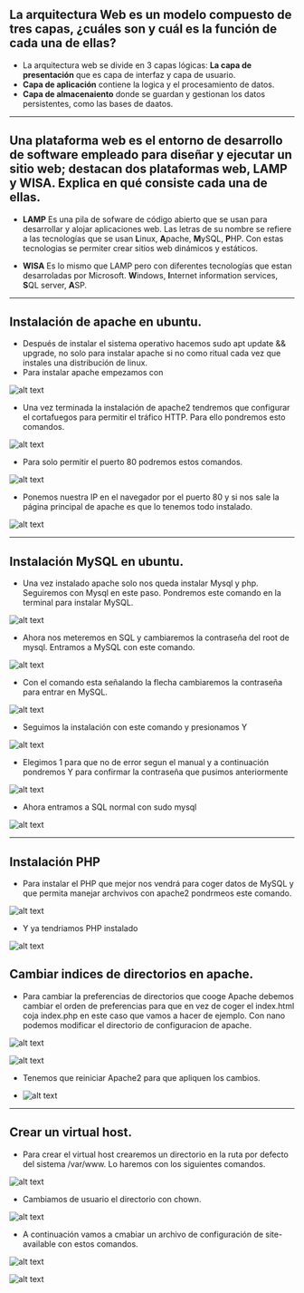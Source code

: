 ## La arquitectura Web es un modelo compuesto de tres capas, ¿cuáles son y cuál es  la función de cada una de ellas?
- La arquitectura web se divide en 3 capas lógicas: **La capa de presentación** que es capa de interfaz y capa de usuario.
- **Capa de aplicación** contiene la logica y el procesamiento de datos.
- **Capa de almacenaiento** donde se guardan y gestionan los datos persistentes, como las bases de daatos.

---

## Una plataforma web es el entorno de desarrollo de software empleado para  diseñar y ejecutar un sitio web; destacan dos plataformas web, LAMP y WISA. Explica en qué consiste cada una de ellas.

- **LAMP** Es una pila de sofware de código abierto que se usan para desarrollar y alojar aplicaciones web. Las letras de su nombre se refiere a las tecnologías que se usan **L**inux, **A**pache, **M**ySQL, **P**HP. Con estas tecnologias se permiter crear sitios web dinámicos y estáticos.

- **WISA** Es lo mismo que LAMP pero con diferentes tecnologías que estan desarroladas por Microsoft. **W**indows, **I**nternet information services, **S**QL server, **A**SP. 

---

## Instalación de apache en ubuntu.

- Después de instalar el sistema operativo hacemos sudo apt update && upgrade, no solo para instalar apache si no como ritual cada vez que instales una distribución de linux.
- Para instalar apache empezamos con 

![alt text](image.png)

- Una vez terminada la instalación de apache2 tendremos que configurar el cortafuegos para permitir el tráfico HTTP. Para ello pondremos esto comandos.

![alt text](image-1.png)

- Para solo permitir el puerto 80 podremos estos comandos.

![alt text](image-3.png)

- Ponemos nuestra IP en el navegador por el puerto 80 y si nos sale la página principal de apache es que lo tenemos todo instalado.

![alt text](image-4.png)

---

## Instalación MySQL en ubuntu.

- Una vez instalado apache solo nos queda instalar Mysql y php. Seguiremos con Mysql en este paso. Pondremos este comando en la terminal para instalar MySQL.

![alt text](image-5.png)

- Ahora nos meteremos en SQL y cambiaremos la contraseña del root de mysql. Entramos a MySQL con este comando.

![alt text](image-6.png)

- Con el comando esta señalando la flecha cambiaremos la contraseña para entrar en MySQL.

![alt text](image-7.png)

- Seguimos la instalación con este comando y presionamos Y

![alt text](image-8.png)

- Elegimos 1 para que no de error segun el manual y a continuación pondremos Y para confirmar la contraseña que pusimos anteriormente

![alt text](image-9.png)

- Ahora entramos a SQL normal con sudo mysql

![alt text](image-10.png)

---

## Instalación PHP

- Para instalar el PHP que mejor nos vendrá para coger datos de MySQL y que permita manejar archvivos con apache2 pondrmeos este comando.

![alt text](image-11.png)

- Y ya tendriamos PHP instalado

![alt text](image-12.png)


## Cambiar indices de directorios en apache.
 - Para cambiar la preferencias de directorios que cooge Apache debemos cambiar el orden de preferencias para que en vez de coger el index.html coja index.php en este caso que vamos a hacer de ejemplo. Con nano podemos modificar el directorio de configuracion de apache.
 
 ![alt text](image-13.png)
 
 ![alt text](image-14.png)

 - Tenemos que reiniciar Apache2 para que apliquen los cambios.
 
 -   ![alt text](image-15.png)
 
 ---

 ## Crear un virtual host.
 
 - Para crear el virtual host crearemos un directorio en la ruta por defecto del sistema /var/www. Lo haremos con los siguientes comandos.
 
 ![alt text](image-16.png)

 - Cambiamos de usuario el directorio con chown. 

 ![alt text](image-17.png)

 - A continuación vamos a cmabiar un archivo de configuración de site-available con estos comandos.
 
 ![alt text](image-18.png)
 
 ![alt text](image-19.png)


 
